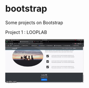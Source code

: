 # bootstrap
Some projects on Bootstrap


Project 1 : LOOPLAB

<img src="https://github.com/Rohithv07/bootstrap/blob/main/LoopLAB.gif" width="250"/>

